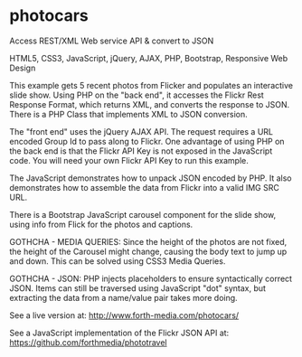 photocars
==========

Access REST/XML Web service API & convert to JSON

HTML5, CSS3, JavaScript, jQuery, AJAX, PHP, Bootstrap, Responsive Web Design

This example gets 5 recent photos from Flicker and populates an interactive slide show. Using PHP on the "back end", it accesses the Flickr Rest Response Format, which returns XML, and converts the response to JSON. There is a PHP Class that implements XML to JSON conversion.

The "front end" uses the jQuery AJAX API. The request requires a URL encoded Group Id to pass along to Flickr. One advantage of using PHP on the back end is that the Flickr API Key is not exposed in the JavaScript code. You will need your own Flickr API Key to run this example.

The JavaScript demonstrates how to unpack JSON encoded by PHP. It also demonstrates how to assemble the data from Flickr into a valid IMG SRC URL.

There is a Bootstrap JavaScript carousel component for the slide show, using info from Flick for the photos and captions.

GOTHCHA - MEDIA QUERIES:
Since the height of the photos are not fixed, the height of the Carousel might change, causing the body text to jump up and down. This can be solved using CSS3 Media Queries.

GOTHCHA - JSON:
PHP injects placeholders to ensure syntactically correct JSON. Items can still be traversed using JavaScript "dot" syntax, but extracting the data from a name/value pair takes more doing.

See a live version at:
http://www.forth-media.com/photocars/

See a JavaScript implementation of the Flickr JSON API at:
https://github.com/forthmedia/phototravel